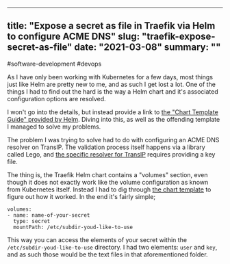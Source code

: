 
---
title: "Expose a secret as file in Traefik via Helm to configure ACME DNS"
slug: "traefik-expose-secret-as-file"
date: "2021-03-08"
summary: ""
---

#software-development #devops

As I have only been working with Kubernetes for a few days, most things just like Helm are pretty new to me, and as such I get lost a lot. One of the things I had to find out the hard is the way a Helm chart and it's associated configuration options are resolved.

I won't go into the details, but instead provide a link to [the "Chart Template Guide" provided by Helm](https://helm.sh/docs/chart_template_guide/getting_started/). Diving into this, as well as the offending template I managed to solve my problems.

The problem I was trying to solve had to do with configuring an ACME DNS resolver on TransIP. The validation process itself happens via a library called Lego, and [the specific resolver for TransIP](https://go-acme.github.io/lego/dns/transip/) requires providing a key file.

The thing is, the Traefik Helm chart contains a "volumes" section, even though it does not exactly work like the volume configuration as known from Kubernetes itself. Instead I had to dig through [the chart template](https://github.com/traefik/traefik-helm-chart/blob/master/traefik/templates/_podtemplate.tpl) to figure out how it worked. In the end it's fairly simple;

```
volumes:
- name: name-of-your-secret
  type: secret
  mountPath: /etc/subdir-youd-like-to-use
```

This way you can access the elements of your secret within the `/etc/subdir-youd-like-to-use` directory. I had two elements: `user` and `key`, and as such those would be the text files in that aforementioned folder.

